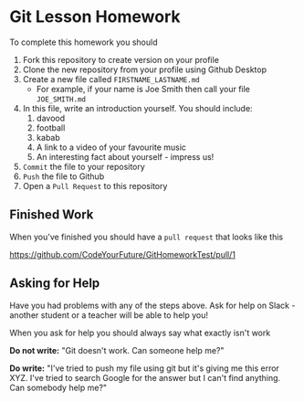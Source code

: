 # Git Lesson Homework

To complete this homework you should

1. Fork this repository to create version on your profile
2. Clone the new repository from your profile using Github Desktop
3. Create a new file called `FIRSTNAME_LASTNAME.md`
   - For example, if your name is Joe Smith then call your file `JOE_SMITH.md`
4. In this file, write an introduction yourself. You should include:
   1. davood
   2. football
   3. kabab
   4. A link to a video of your favourite music
   5. An interesting fact about yourself - impress us!
5. `Commit` the file to your repository
6. `Push` the file to Github
7. Open a `Pull Request` to this repository

## Finished Work

When you've finished you should have a `pull request` that looks like this

https://github.com/CodeYourFuture/GitHomeworkTest/pull/1

## Asking for Help

Have you had problems with any of the steps above. Ask for help on Slack - another student or a teacher will be able to help you!

When you ask for help you should always say what exactly isn't work

**Do not write:** "Git doesn't work. Can someone help me?"

**Do write:** "I've tried to push my file using git but it's giving me this error XYZ. I've tried to search Google for the answer but I can't find anything. Can somebody help me?"
